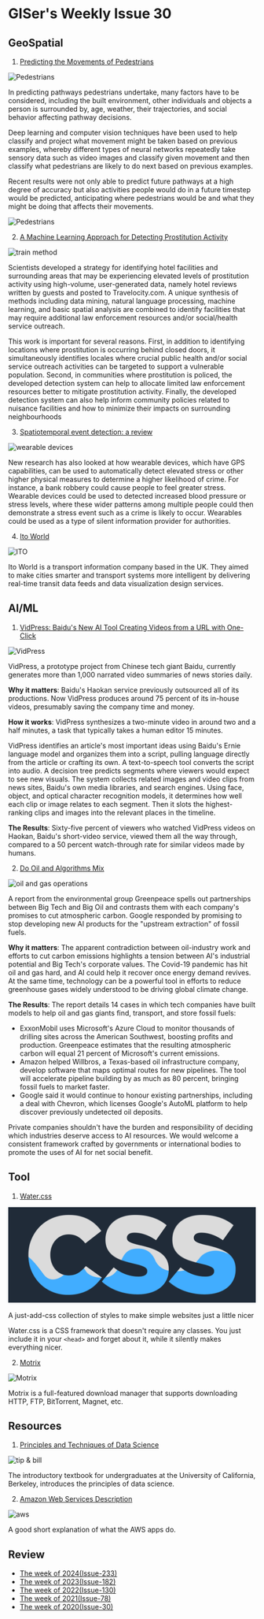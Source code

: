 # GISer's Weekly Issue 30

## GeoSpatial

1. [Predicting the Movements of Pedestrians](https://arxiv.org/pdf/1902.03748.pdf)

![Pedestrians](https://www.gislounge.com/wp-content/uploads/2020/01/VIRAT_S_000007.crop_.gif)

In predicting pathways pedestrians undertake, many factors have to be considered, including the built environment, other individuals and objects a person is surrounded by, age, weather, their trajectories, and social behavior affecting pathway decisions.

Deep learning and computer vision techniques have been used to help classify and project what movement might be taken based on previous examples, whereby different types of neural networks repeatedly take sensory data such as video images and classify given movement and then classify what pedestrians are likely to do next based on previous examples.

Recent results were not only able to predict future pathways at a high degree of accuracy but also activities people would do in a future timestep would be predicted, anticipating where pedestrians would be and what they might be doing that affects their movements.

![Pedestrians](https://i1.wp.com/www.gislounge.com/wp-content/uploads/2020/01/predicting-future-path-pedestrians.png?w=1000&ssl=1)

2. [A Machine Learning Approach for Detecting Prostitution Activity](https://link.springer.com/article/10.1007%2Fs12061-018-9279-1)

![train method](https://media.springernature.com/full/springer-static/image/art%3A10.1007%2Fs12061-018-9279-1/MediaObjects/12061_2018_9279_Fig2_HTML.png?as=webp)

Scientists developed a strategy for identifying hotel facilities and surrounding areas that may be experiencing elevated levels of prostitution activity using high-volume, user-generated data, namely hotel reviews written by guests and posted to Travelocity.com. A unique synthesis of methods including data mining, natural language processing, machine learning, and basic spatial analysis are combined to identify facilities that may require additional law enforcement resources and/or social/health service outreach.

This work is important for several reasons. First, in addition to identifying locations where prostitution is occurring behind closed doors, it simultaneously identifies locales where crucial public health and/or social service outreach activities can be targeted to support a vulnerable population. Second, in communities where prostitution is policed, the developed detection system can help to allocate limited law enforcement resources better to mitigate prostitution activity. Finally, the developed detection system can also help inform community policies related to nuisance facilities and how to minimize their impacts on surrounding neighbourhoods

3. [Spatiotemporal event detection: a review](https://doi.org/10.1080/17538947.2020.1738569.)

![wearable devices](https://i0.wp.com/www.gislounge.com/wp-content/uploads/2020/03/geofencing-warrants.png?resize=589%2C600&ssl=1)

New research has also looked at how wearable devices, which have GPS capabilities, can be used to automatically detect elevated stress or other higher physical measures to determine a higher likelihood of crime. For instance, a bank robbery could cause people to feel greater stress. Wearable devices could be used to detected increased blood pressure or stress levels, where these wider patterns among multiple people could then demonstrate a stress event such as a crime is likely to occur. Wearables could be used as a type of silent information provider for authorities.

4. [Ito World](https://www.itoworld.com/)

![ITO](https://external-content.duckduckgo.com/iu/?u=http%3A%2F%2Fimage.guardian.co.uk%2Fsys-images%2FGuardian%2FPix%2Fpictures%2F2012%2F4%2F30%2F1335784689895%2FITO-World-coach-travel-012.jpg&f=1&nofb=1)

Ito World is a transport information company based in the UK. They aimed to make cities smarter and transport systems more intelligent by delivering real-time transit data feeds and data visualization design services.

## AI/ML

1. [VidPress: Baidu's New AI Tool Creating Videos from a URL with One-Click](http://research.baidu.com/Blog/index-view?id=134)

![VidPress](http://research.baidu.com/Public/ueditor/upload/20200424/1587700308445470.png)

VidPress, a prototype project from Chinese tech giant Baidu, currently generates more than 1,000 narrated video summaries of news stories daily.

**Why it matters**: Baidu's Haokan service previously outsourced all of its productions. Now VidPress produces around 75 percent of its in-house videos, presumably saving the company time and money.

**How it works**: VidPress synthesizes a two-minute video in around two and a half minutes, a task that typically takes a human editor 15 minutes.

VidPress identifies an article's most important ideas using Baidu's Ernie language model and organizes them into a script, pulling language directly from the article or crafting its own.
A text-to-speech tool converts the script into audio.
A decision tree predicts segments where viewers would expect to see new visuals.
The system collects related images and video clips from news sites, Baidu's own media libraries, and search engines.
Using face, object, and optical character recognition models, it determines how well each clip or image relates to each segment. Then it slots the highest-ranking clips and images into the relevant places in the timeline.

**The Results**: Sixty-five percent of viewers who watched VidPress videos on Haokan, Baidu's short-video service, viewed them all the way through, compared to a 50 percent watch-through rate for similar videos made by humans.

2. [Do Oil and Algorithms Mix](https://www.greenpeace.org/usa/reports/oil-in-the-cloud/)

![oil and gas operations](https://storage.googleapis.com/wp-upload/2020/05/three-phases-of-oil-and-gas-operations.png)

A report from the environmental group Greenpeace spells out partnerships between Big Tech and Big Oil and contrasts them with each company's promises to cut atmospheric carbon. Google responded by promising to stop developing new AI products for the "upstream extraction" of fossil fuels.

**Why it matters**: The apparent contradiction between oil-industry work and efforts to cut carbon emissions highlights a tension between AI's industrial potential and Big Tech's corporate values. The Covid-19 pandemic has hit oil and gas hard, and AI could help it recover once energy demand revives. At the same time, technology can be a powerful tool in efforts to reduce greenhouse gases widely understood to be driving global climate change.

**The Results**: The report details 14 cases in which tech companies have built models to help oil and gas giants find, transport, and store fossil fuels:

- ExxonMobil uses Microsoft's Azure Cloud to monitor thousands of drilling sites across the American Southwest, boosting profits and production. Greenpeace estimates that the resulting atmospheric carbon will equal 21 percent of Microsoft's current emissions.
- Amazon helped Willbros, a Texas-based oil infrastructure company, develop software that maps optimal routes for new pipelines. The tool will accelerate pipeline building by as much as 80 percent, bringing fossil fuels to market faster.
- Google said it would continue to honour existing partnerships, including a deal with Chevron, which licenses Google's AutoML platform to help discover previously undetected oil deposits.

Private companies shouldn't have the burden and responsibility of deciding which industries deserve access to AI resources. We would welcome a consistent framework crafted by governments or international bodies to promote the uses of AI for net social benefit.

## Tool

1. [Water.css](https://github.com/kognise/water.csshttps://github.com/kognise/water.css)

![water.css](https://github.com/kognise/water.css/raw/master/logo.svg?sanitize=true)

A just-add-css collection of styles to make simple websites just a little nicer

Water.css is a CSS framework that doesn't require any classes. You just include it in your `<head>` and forget about it, while it silently makes everything nicer.

2. [Motrix](https://github.com/agalwood/Motrix)

![Motrix](https://camo.githubusercontent.com/092e666168c48373ea6fd6f312c84ef9e91186fc/68747470733a2f2f63646e2e6e6c61726b2e636f6d2f79757175652f302f323032302f706e672f3132393134372f313538393738323233383530312d65376233393136362d646135382d343135322d616533342d3635613036316361666134382e706e67)

Motrix is a full-featured download manager that supports downloading HTTP, FTP, BitTorrent, Magnet, etc.

## Resources

1. [Principles and Techniques of Data Science](https://www.textbook.ds100.org/intro)

![tip & bill](https://www.textbook.ds100.org/images/ch/13/linear_tips_7_0.png)

The introductory textbook for undergraduates at the University of California, Berkeley, introduces the principles of data science.

2. [Amazon Web Services Description](https://adayinthelifeof.nl/2020/05/20/aws.html)

![aws](https://external-content.duckduckgo.com/iu/?u=https%3A%2F%2Fd3r76jz8za3nz.cloudfront.net%2Fwp-content%2Fuploads%2F2017%2F02%2FAWS-cloud-computing-IaaS.jpg&f=1&nofb=1)

A good short explanation of what the AWS apps do.

## Review

- [The week of 2024(Issue-233)](../2024/issue-233.md)
- [The week of 2023(Issue-182)](../2023/issue-182.md)
- [The week of 2022(Issue-130)](../2022/issue-130.md)
- [The week of 2021(Issue-78)](../2021/issue-78.md)
- [The week of 2020(Issue-30)](../2020/issue-30.md)
